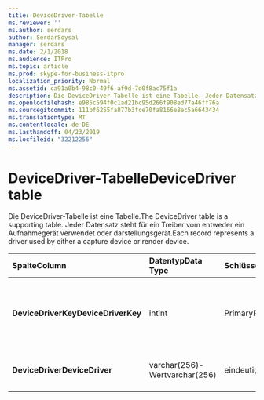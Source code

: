 ```yaml
---
title: DeviceDriver-Tabelle
ms.reviewer: ''
ms.author: serdars
author: SerdarSoysal
manager: serdars
ms.date: 2/1/2018
ms.audience: ITPro
ms.topic: article
ms.prod: skype-for-business-itpro
localization_priority: Normal
ms.assetid: ca91a0b4-98c0-49f6-af9d-7d0f8ac75f1a
description: Die DeviceDriver-Tabelle ist eine Tabelle. Jeder Datensatz steht für ein Treiber vom entweder ein Aufnahmegerät verwendet oder darstellungsgerät.
ms.openlocfilehash: e985c594f0c1ad21bc95d266f908ed77a46ff76a
ms.sourcegitcommit: 111bf6255fa877b3fce70fa8166e8ec5a6643434
ms.translationtype: MT
ms.contentlocale: de-DE
ms.lasthandoff: 04/23/2019
ms.locfileid: "32212256"
---
```

# <a name="devicedriver-table"></a><span data-ttu-id="63caa-104">DeviceDriver-Tabelle</span><span class="sxs-lookup"><span data-stu-id="63caa-104">DeviceDriver table</span></span>
 
<span data-ttu-id="63caa-105">Die DeviceDriver-Tabelle ist eine Tabelle.</span><span class="sxs-lookup"><span data-stu-id="63caa-105">The DeviceDriver table is a supporting table.</span></span> <span data-ttu-id="63caa-106">Jeder Datensatz steht für ein Treiber vom entweder ein Aufnahmegerät verwendet oder darstellungsgerät.</span><span class="sxs-lookup"><span data-stu-id="63caa-106">Each record represents a driver used by either a capture device or render device.</span></span>
  
|<span data-ttu-id="63caa-107">**Spalte**</span><span class="sxs-lookup"><span data-stu-id="63caa-107">**Column**</span></span>|<span data-ttu-id="63caa-108">**Datentyp**</span><span class="sxs-lookup"><span data-stu-id="63caa-108">**Data Type**</span></span>|<span data-ttu-id="63caa-109">**Schlüssel/Index**</span><span class="sxs-lookup"><span data-stu-id="63caa-109">**Key/Index**</span></span>|<span data-ttu-id="63caa-110">**Details**</span><span class="sxs-lookup"><span data-stu-id="63caa-110">**Details**</span></span>|
|:-----|:-----|:-----|:-----|
|<span data-ttu-id="63caa-111">**DeviceDriverKey**</span><span class="sxs-lookup"><span data-stu-id="63caa-111">**DeviceDriverKey**</span></span> <br/> |<span data-ttu-id="63caa-112">int</span><span class="sxs-lookup"><span data-stu-id="63caa-112">int</span></span>  <br/> |<span data-ttu-id="63caa-113">Primary</span><span class="sxs-lookup"><span data-stu-id="63caa-113">Primary</span></span>  <br/> |<span data-ttu-id="63caa-114">Eindeutige Zahl, die diesen gerätetreiberdatensatz identifiziert.</span><span class="sxs-lookup"><span data-stu-id="63caa-114">Unique number identifying this device driver record.</span></span>  <br/> |
|<span data-ttu-id="63caa-115">**DeviceDriver**</span><span class="sxs-lookup"><span data-stu-id="63caa-115">**DeviceDriver**</span></span> <br/> |<span data-ttu-id="63caa-116">varchar(256)-Wert</span><span class="sxs-lookup"><span data-stu-id="63caa-116">varchar(256)</span></span>  <br/> |<span data-ttu-id="63caa-117">eindeutige</span><span class="sxs-lookup"><span data-stu-id="63caa-117">unique</span></span>  <br/> |<span data-ttu-id="63caa-118">Name des Aufnahmegeräts-Treiber.</span><span class="sxs-lookup"><span data-stu-id="63caa-118">Device driver name.</span></span>  <br/> |
   

